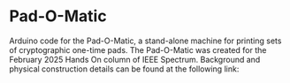 # Pad-O-Matic

Arduino code for the Pad-O-Matic, a stand-alone machine for printing sets of cryptographic one-time pads. The Pad-O-Matic was created for the February 2025 Hands On column of IEEE Spectrum. Background and physical construction details can be found at the following link:
 
